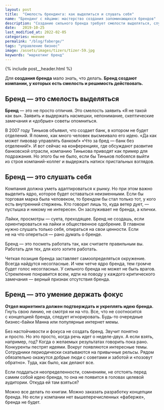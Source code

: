 ```yaml
---
layout: post
title:  "Смелость брендинга: как выделиться и слушать себя"
name: "Брендинг с яйцами: мастерство создания запоминающихся брендов"
description: "Создание сильного бренда требует смелости выделяться, слушать себя и&nbsp;удерживать фокус, несмотря на&nbsp;внешние мнения и&nbsp;тренды."
date:   2019-10-25
last_modified_at: 2022-02-05
categories: мнение
permalink: "/blog/faberge/"
tags: "управление бизнес"
image: /assets/images/tizers/tizer-59.jpg
keywords: "маркетинг бренд"
---
```



{% include post__header.html %}

<p>Для <b>создания бренда</b> мало знать, что делать. <strong>Бренд создают компании, у&nbsp;которых есть смелость и&nbsp;решимость действовать.</strong></p>

<section class="row-gap--m">
<h2 class="section__title h1 bold ">Бренд&nbsp;— это смелость выделяться</h2>
<p><b>Бренд</b>&nbsp;— это не&nbsp;просто отличия. Это смелость заявить «Я&nbsp;не&nbsp;такой как&nbsp;вы». Заявить и&nbsp;выдержать насмешки, непонимание, скептические замечания и&nbsp;«добрые» советы опомниться.</p>
<p>В&nbsp;2007 году Тиньков объявил, что создает банк, в&nbsp;котором не&nbsp;будет отделений. Я&nbsp;помню, как много человек высмеивало его идею. «Да&nbsp;как может пивовар управлять банком!» «Что за&nbsp;бред&nbsp;— банк без отделений!». И&nbsp;вот сейчас на&nbsp;конференциях, где обсуждают развитие банковской отрасли, компанию Тинькова приводят как пример для подражания. Но&nbsp;этого&nbsp;бы не&nbsp;было, если&nbsp;бы Тиньков побоялся выйти из&nbsp;строя компаний-коллег и&nbsp;выдержать натиск пристальных взглядов.</p>
</section>

<section class="row-gap--m">
<h2 class="section__title h1 bold ">Бренд&nbsp;— это слушать себя</h2>
<p>Компания должна уметь адаптироваться к&nbsp;рынку. Но&nbsp;при этом важно выделить ядро, которое будет оставаться неизменными. Если&nbsp;бы торговая марка была человеком, то&nbsp;брендом&nbsp;бы стал только тот, у&nbsp;кого есть внутренний стержень. Кто говорит лишь&nbsp;то, куда ветер дует,&nbsp;— пустышка и&nbsp;никому не&nbsp;интересен. Он&nbsp;заслуживает не&nbsp;бренда, а&nbsp;клички.</p>
<p>Лайки, просмотры&nbsp;— суета, прeходящее. Бренд не&nbsp;создашь, если ориентироваться на&nbsp;лайки и&nbsp;общественное одобрение. В&nbsp;главном нужно слушать только себя, опираться на&nbsp;свои ценности. Если не&nbsp;на&nbsp;что опереться&nbsp;— рано думать о&nbsp;бренде.</p>
<p class="post__note h2">
Бренд&nbsp;— это посметь работать так, как считаете правильным&nbsp;вы. Работать для тех, для кого хотите работать.</p>
<p>Четкая позиция бренда заставляет самоопределяться окружение. Всегда найдутся несогласные. И&nbsp;чем четче ядро бренда, тем громче будет голос несогласных. У&nbsp;сильного бренда не&nbsp;может не&nbsp;быть врагов. Стремление понравится всем, идти на&nbsp;поводу у&nbsp;каждого критического замечания&nbsp;— верный признак отсутствия бренда.</p>
</section>

<section class="row-gap--m">
<h2 class="section__title h1 bold ">Бренд&nbsp;— это умение держать фокус</h2>
<p><strong>Отдел маркетинга должен подтверждать и&nbsp;укреплять идею бренда.</strong> Гнуть свою линию, не&nbsp;смотря ни&nbsp;на&nbsp;что. Все, что не&nbsp;соотносится с&nbsp;концепцией бренда, следует игнорировать. Будь-то очередные бизнес-байки Манна или популярные интернет мемы.</p>
<p>Без настойчивости и&nbsp;фокуса не&nbsp;создать бренд. Звучит понятно и&nbsp;просто. Но&nbsp;это просто, когда речь идет о&nbsp;неделе-двух. А&nbsp;если взять, например, год? Когда о&nbsp;желаемых результатах говорить пока рано. Конкуренты пестрят идеями. Вокруг появляются интересные темы. Сотрудники периодически скатываются на&nbsp;привычные рельсы. Рядом обязательно окажутся добрые люди с&nbsp;советами и&nbsp;заботой и&nbsp;«позовут обратно». Туда, как было, как делают все.</p>
<p>Если поддаться неопределенности, сомнениям, не&nbsp;отстоять перед самим собой идею бренда, то&nbsp;она не&nbsp;появится в&nbsp;головах целевой аудитории. Откуда ей&nbsp;там взяться?</p>
<p>Можно все делать по&nbsp;книгам. Можно заказать разработку концепции бренда. Но&nbsp;если у&nbsp;компании нет вышеперечисленных «фаберже», бренда не&nbsp;будет.</p>
</section>
